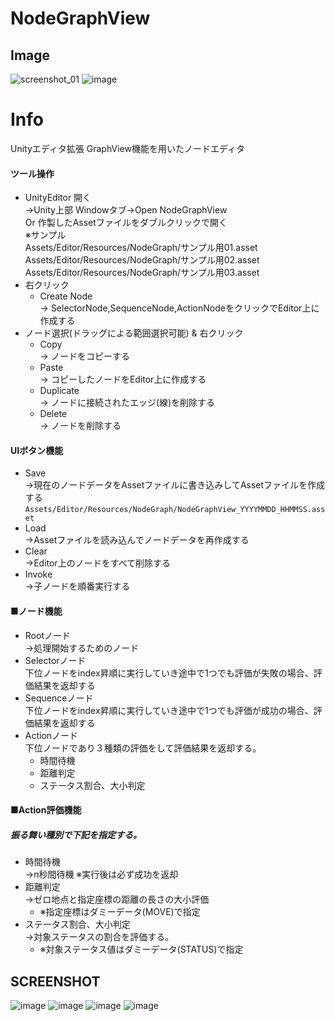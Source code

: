 
# NodeGraphView

## Image
![screenshot_01](https://user-images.githubusercontent.com/86211525/126427109-a394499a-2a7d-4d2e-8b53-7812a3bd2e79.png)
![image](https://user-images.githubusercontent.com/86211525/127448605-1c3f0fbe-ebd7-4818-bc52-2352c5aac345.png)

# Info
Unityエディタ拡張 GraphView機能を用いたノードエディタ  

#### ツール操作
- UnityEditor 開く  
  →Unity上部 Windowタブ→Open NodeGraphView  
  Or 作製したAssetファイルをダブルクリックで開く  
  ※サンプル  
    Assets/Editor/Resources/NodeGraph/サンプル用01.asset  
    Assets/Editor/Resources/NodeGraph/サンプル用02.asset  
    Assets/Editor/Resources/NodeGraph/サンプル用03.asset  
- 右クリック  
  - Create Node  
  → SelectorNode,SequenceNode,ActionNodeをクリックでEditor上に作成する  
- ノード選択(ドラッグによる範囲選択可能) & 右クリック  
  - Copy  
  → ノードをコピーする  
  - Paste  
  → コピーしたノードをEditor上に作成する  
  - Duplicate  
  → ノードに接続されたエッジ(線)を削除する  
  - Delete  
  → ノードを削除する  

  
#### UIボタン機能
- Save  
  →現在のノードデータをAssetファイルに書き込みしてAssetファイルを作成する  
  `Assets/Editor/Resources/NodeGraph/NodeGraphView_YYYYMMDD_HHMMSS.asset`
- Load  
  →Assetファイルを読み込んでノードデータを再作成する
- Clear  
  →Editor上のノードをすべて削除する
- Invoke  
  →子ノードを順番実行する  

#### ■ノード機能
- Rootノード  
→処理開始するためのノード
- Selectorノード  
下位ノードをindex昇順に実行していき途中で1つでも評価が失敗の場合、評価結果を返却する
- Sequenceノード  
下位ノードをindex昇順に実行していき途中で1つでも評価が成功の場合、評価結果を返却する
- Actionノード  
下位ノードであり３種類の評価をして評価結果を返却する。  
  - 時間待機
  - 距離判定
  - ステータス割合、大小判定

#### ■Action評価機能
##### 振る舞い種別で下記を指定する。  
- 時間待機  
  →n秒間待機 ※実行後は必ず成功を返却  
- 距離判定  
  →ゼロ地点と指定座標の距離の長さの大小評価  
  - ※指定座標はダミーデータ(MOVE)で指定
- ステータス割合、大小判定  
  →対象ステータスの割合を評価する。
    - ※対象ステータス値はダミーデータ(STATUS)で指定

## SCREENSHOT
![image](https://user-images.githubusercontent.com/86211525/127448605-1c3f0fbe-ebd7-4818-bc52-2352c5aac345.png)
![image](https://user-images.githubusercontent.com/86211525/127448573-6213d78b-c7d4-4040-a66a-ed5c269632c6.png)
![image](https://user-images.githubusercontent.com/86211525/127448641-6c90fd5d-c578-439c-9685-48605d2808d7.png)
![image](https://user-images.githubusercontent.com/86211525/127448661-9fed56f3-b70b-4f08-8c3c-ce3d49e9bfa3.png)
